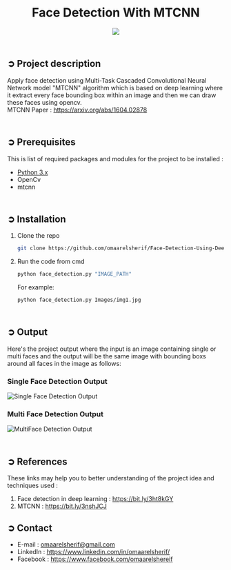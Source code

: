 <!-- PROJECT TITLE -->
<h1 align="center">Face Detection With MTCNN</h1>

<!-- HEADER -->
<p align="center">
  <img src="Images/Face_Detection_Header.jpg"/>
</p>

<!-- PROJECT DESCRIPTION -->
## <br>**➲ Project description**
Apply face detection using Multi-Task Cascaded Convolutional Neural Network model "MTCNN" algorithm which is based on deep learning where it extract every face bounding box within an image and then we can draw these faces using opencv.
<br>MTCNN Paper : https://arxiv.org/abs/1604.02878

<!-- PREREQUISTIES -->
## <br>**➲ Prerequisites**
This is list of required packages and modules for the project to be installed :
* <a href="https://www.python.org/downloads/" target="_blank">Python 3.x</a>
* OpenCv 
* mtcnn

<!-- INSTALLATION -->
## <br>**➲ Installation**
1. Clone the repo
   ```sh
   git clone https://github.com/omaarelsherif/Face-Detection-Using-Deep-Learning.git
   ```
2. Run the code from cmd
   ```sh
   python face_detection.py "IMAGE_PATH"
   ```
   For example:
   ```sh
   python face_detection.py Images/img1.jpg
   ```
   
<!-- OUTPUT -->
## <br>**➲ Output**
Here's the project output where the input is an image containing single or multi faces and the output will be the same image with bounding boxs around all faces in the image as follows:
<h3>Single Face Detection Output</h3>

![](/Output/output1.jpg "Single Face Detection Output")

<h3>Multi Face Detection Output</h3>

![](/Output/output2.jpg "MultiFace Detection Output")

<!-- REFERENCES -->
## <br>**➲ References**
These links may help you to better understanding of the project idea and techniques used :
1. Face detection in deep learning : https://bit.ly/3ht8kGY 
2. MTCNN : https://bit.ly/3nshJCJ

<!-- CONTACT -->
## ➲ Contact
- E-mail   : [omaarelsherif@gmail.com](mailto:omaarelsherif@gmail.com)
- LinkedIn : https://www.linkedin.com/in/omaarelsherif/
- Facebook : https://www.facebook.com/omaarelshereif

